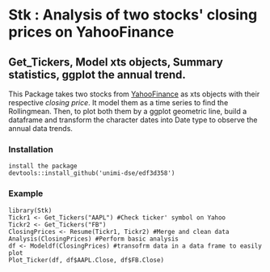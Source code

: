 # Stk : Analysis of two stocks' closing prices on YahooFinance
## Get_Tickers, Model xts objects, Summary statistics, ggplot the annual trend.
This Package takes two stocks from [YahooFinance](https://finance.yahoo.com) as xts objects
with their respective *closing price*. It model them as a time series to find the Rollingmean.
Then, to plot both them by a ggplot geometric line, build a dataframe and transform the 
character dates into Date type to observe the annual data trends.
### Installation
```
install the package
devtools::install_github('unimi-dse/edf3d358')
```
### Example
```
library(Stk)
Tickr1 <- Get_Tickers("AAPL") #Check ticker' symbol on Yahoo
Tickr2 <- Get_Tickers("FB")
ClosingPrices <- Resume(Tickr1, Tickr2) #Merge and clean data
Analysis(ClosingPrices) #Perform basic analysis
df <- Modeldf(ClosingPrices) #transofrm data in a data frame to easily plot
Plot_Ticker(df, df$AAPL.Close, df$FB.Close)
```

